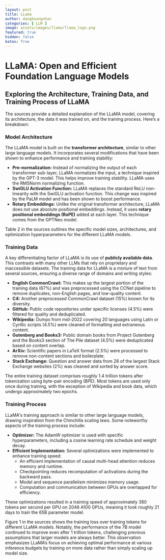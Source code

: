 ```yaml
---
layout: post
title: LLama
author: danghoangnhan
categories: [ LLM ]
image: assets/images/llama/llama_logo.png
featured: true
hidden: false
katex: True
---
```

# LLaMA: Open and Efficient Foundation Language Models

## Exploring the Architecture, Training Data, and Training Process of LLaMA

The sources provide a detailed explanation of the LLaMA model, covering its architecture, the data it was trained on, and the training process. Here’s a breakdown:

### Model Architecture

The LLaMA model is built on the **transformer architecture**, similar to other large language models.  It incorporates several modifications that have been shown to enhance performance and training stability:

* **Pre-normalization:**  Instead of normalizing the output of each transformer sub-layer, LLaMA normalizes the input, a technique inspired by the GPT-3 model. This helps improve training stability. LLaMA uses the RMSNorm normalizing function.
* **SwiGLU Activation Function:**  LLaMA replaces the standard ReLU non-linearity with the SwiGLU activation function. This change was inspired by the PaLM model and has been shown to boost performance.
* **Rotary Embeddings:** Unlike the original transformer architecture, LLaMA does not use absolute positional embeddings. Instead, it uses **rotary positional embeddings (RoPE)** added at each layer. This technique comes from the GPTNeo model.

Table 2 in the sources outlines the specific model sizes, architectures, and optimization hyperparameters for the different LLaMA models.

### Training Data

A key differentiating factor of LLaMA is its use of **publicly available data**. This contrasts with many other LLMs that rely on proprietary and inaccessible datasets. The training data for LLaMA is a mixture of text from several sources, ensuring a diverse range of domains and writing styles:

* **English CommonCrawl:** This makes up the largest portion of the training data (67%) and was preprocessed using the CCNet pipeline to remove duplicates, non-English pages, and low-quality content.
* **C4:** Another preprocessed CommonCrawl dataset (15%) known for its diversity.
* **GitHub:** Public code repositories under specific licenses (4.5%) were filtered for quality and deduplicated.
* **Wikipedia:** Dumps from mid-2022 covering 20 languages using Latin or Cyrillic scripts (4.5%) were cleaned of formatting and extraneous content.
* **Gutenberg and Books3:** Public domain books from Project Gutenberg and the Books3 section of The Pile dataset (4.5%) were deduplicated based on content overlap.
* **ArXiv:** Scientific papers in LaTeX format (2.5%) were processed to remove non-content sections and boilerplate.
* **Stack Exchange:** Question and answer data from 28 of the largest Stack Exchange websites (2%) was cleaned and sorted by answer score.

The entire training dataset comprises roughly 1.4 trillion tokens after tokenization using byte-pair encoding (BPE). Most tokens are used only once during training, with the exception of Wikipedia and book data, which undergo approximately two epochs.

### Training Process

LLaMA's training approach is similar to other large language models, drawing inspiration from the Chinchilla scaling laws. Some noteworthy aspects of the training process include:

* **Optimizer:**  The AdamW optimizer is used with specific hyperparameters, including a cosine learning rate schedule and weight decay.
* **Efficient Implementation:**  Several optimizations were implemented to enhance training speed:
  * An efficient implementation of causal multi-head attention reduces memory and runtime.
  * Checkpointing reduces recomputation of activations during the backward pass.
  * Model and sequence parallelism minimizes memory usage.
  * Computation and communication between GPUs are overlapped for efficiency.

These optimizations resulted in a training speed of approximately 380 tokens per second per GPU on 2048 A100 GPUs, meaning it took roughly 21 days to train the 65B parameter model.

Figure 1 in the sources shows the training loss over training tokens for different LLaMA models. Notably, the performance of the 7B model continued to improve even after 1 trillion tokens, challenging previous assumptions that larger models are always better. This observation emphasizes LLaMA’s focus on achieving optimal performance at various inference budgets by training on more data rather than simply scaling up model size.
